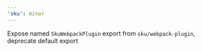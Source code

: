 ```yaml
---
'sku': minor
---
```


Expose named `SkuWebpackPlugin` export from `sku/webpack-plugin`, deprecate default export
